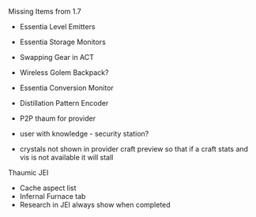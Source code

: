 Missing Items from 1.7

* Essentia Level Emitters
* Essentia Storage Monitors
* Swapping Gear in ACT
* Wireless Golem Backpack?
* Essentia Conversion Monitor
* Distillation Pattern Encoder

* P2P thaum for provider
* user with knowledge - security station?
* crystals not shown in provider craft preview so that if a craft stats and vis is not available it will stall

Thaumic JEI

* Cache aspect list
* Infernal Furnace tab
* Research in JEI always show when completed
